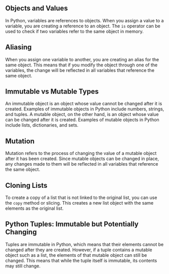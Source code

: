 ## Objects and Values

In Python, variables are references to objects. When you assign a value to a variable, you are creating a reference to an object. The `is` operator can be used to check if two variables refer to the same object in memory.

## Aliasing

When you assign one variable to another, you are creating an alias for the same object. This means that if you modify the object through one of the variables, the change will be reflected in all variables that reference the same object.

## Immutable vs Mutable Types

An immutable object is an object whose value cannot be changed after it is created. Examples of immutable objects in Python include numbers, strings, and tuples. A mutable object, on the other hand, is an object whose value can be changed after it is created. Examples of mutable objects in Python include lists, dictionaries, and sets.

## Mutation

Mutation refers to the process of changing the value of a mutable object after it has been created. Since mutable objects can be changed in place, any changes made to them will be reflected in all variables that reference the same object.

## Cloning Lists

To create a copy of a list that is not linked to the original list, you can use the `copy` method or slicing. This creates a new list object with the same elements as the original list.

## Python Tuples: Immutable but Potentially Changing

Tuples are immutable in Python, which means that their elements cannot be changed after they are created. However, if a tuple contains a mutable object such as a list, the elements of that mutable object can still be changed. This means that while the tuple itself is immutable, its contents may still change.
